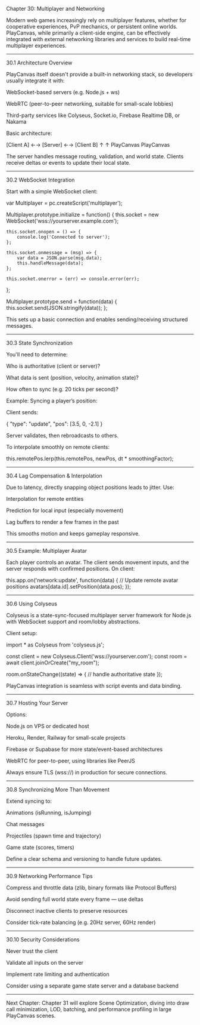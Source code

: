 Chapter 30: Multiplayer and Networking

Modern web games increasingly rely on multiplayer features, whether for cooperative experiences, PvP mechanics, or persistent online worlds. PlayCanvas, while primarily a client-side engine, can be effectively integrated with external networking libraries and services to build real-time multiplayer experiences.


---

30.1 Architecture Overview

PlayCanvas itself doesn't provide a built-in networking stack, so developers usually integrate it with:

WebSocket-based servers (e.g. Node.js + ws)

WebRTC (peer-to-peer networking, suitable for small-scale lobbies)

Third-party services like Colyseus, Socket.io, Firebase Realtime DB, or Nakama


Basic architecture:

[Client A] ←→ [Server] ←→ [Client B]
     ↑                           ↑
 PlayCanvas             PlayCanvas

The server handles message routing, validation, and world state. Clients receive deltas or events to update their local state.


---

30.2 WebSocket Integration

Start with a simple WebSocket client:

var Multiplayer = pc.createScript('multiplayer');

Multiplayer.prototype.initialize = function() {
    this.socket = new WebSocket('wss://yourserver.example.com');

    this.socket.onopen = () => {
        console.log('Connected to server');
    };

    this.socket.onmessage = (msg) => {
        var data = JSON.parse(msg.data);
        this.handleMessage(data);
    };

    this.socket.onerror = (err) => console.error(err);
};

Multiplayer.prototype.send = function(data) {
    this.socket.send(JSON.stringify(data));
};

This sets up a basic connection and enables sending/receiving structured messages.


---

30.3 State Synchronization

You'll need to determine:

Who is authoritative (client or server)?

What data is sent (position, velocity, animation state)?

How often to sync (e.g. 20 ticks per second)?


Example: Syncing a player’s position:

Client sends:

{ "type": "update", "pos": [3.5, 0, -2.1] }

Server validates, then rebroadcasts to others.

To interpolate smoothly on remote clients:

this.remotePos.lerp(this.remotePos, newPos, dt * smoothingFactor);


---

30.4 Lag Compensation & Interpolation

Due to latency, directly snapping object positions leads to jitter. Use:

Interpolation for remote entities

Prediction for local input (especially movement)

Lag buffers to render a few frames in the past


This smooths motion and keeps gameplay responsive.


---

30.5 Example: Multiplayer Avatar

Each player controls an avatar. The client sends movement inputs, and the server responds with confirmed positions. On client:

this.app.on('network:update', function(data) {
    // Update remote avatar positions
    avatars[data.id].setPosition(data.pos);
});


---

30.6 Using Colyseus

Colyseus is a state-sync-focused multiplayer server framework for Node.js with WebSocket support and room/lobby abstractions.

Client setup:

import * as Colyseus from 'colyseus.js';

const client = new Colyseus.Client('wss://yourserver.com');
const room = await client.joinOrCreate("my_room");

room.onStateChange((state) => {
    // handle authoritative state
});

PlayCanvas integration is seamless with script events and data binding.


---

30.7 Hosting Your Server

Options:

Node.js on VPS or dedicated host

Heroku, Render, Railway for small-scale projects

Firebase or Supabase for more state/event-based architectures

WebRTC for peer-to-peer, using libraries like PeerJS


Always ensure TLS (wss://) in production for secure connections.


---

30.8 Synchronizing More Than Movement

Extend syncing to:

Animations (isRunning, isJumping)

Chat messages

Projectiles (spawn time and trajectory)

Game state (scores, timers)


Define a clear schema and versioning to handle future updates.


---

30.9 Networking Performance Tips

Compress and throttle data (zlib, binary formats like Protocol Buffers)

Avoid sending full world state every frame — use deltas

Disconnect inactive clients to preserve resources

Consider tick-rate balancing (e.g. 20Hz server, 60Hz render)



---

30.10 Security Considerations

Never trust the client

Validate all inputs on the server

Implement rate limiting and authentication

Consider using a separate game state server and a database backend



---

Next Chapter: Chapter 31 will explore Scene Optimization, diving into draw call minimization, LOD, batching, and performance profiling in large PlayCanvas scenes.

